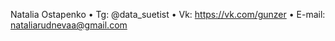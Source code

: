 Natalia Ostapenko
•	Tg: @data_suetist
•	Vk: https://vk.com/gunzer
•	E-mail: nataliarudnevaa@gmail.com


